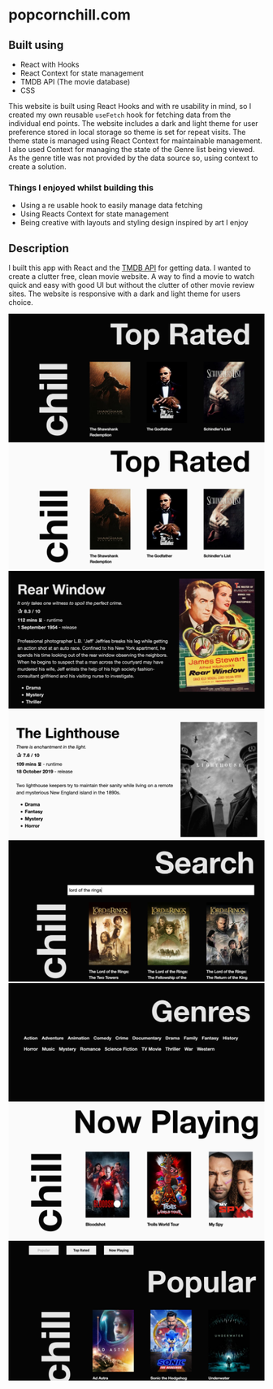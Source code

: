 # popcornchill.com

## Built using

- React with Hooks
- React Context for state management
- TMDB API (The movie database)
- CSS

This website is built using React Hooks and with re usability in mind, so I created my own reusable `useFetch` hook for fetching data from the individual end points. The website includes a dark and light theme for user preference stored in local storage so theme is set for repeat visits. The theme state is managed using React Context for maintainable management. I also used Context for managing the state of the Genre list being viewed. As the genre title was not provided by the data source so, using context to create a solution.

### Things I enjoyed whilst building this

- Using a re usable hook to easily manage data fetching
- Using Reacts Context for state management
- Being creative with layouts and styling design inspired by art I enjoy

## Description

I built this app with React and the [TMDB API](https://www.themoviedb.org/) for getting data. I wanted to create a clutter free, clean movie website. A way to find a movie to watch quick and easy with good UI but without the clutter of other movie review sites. The website is responsive with a dark and light theme for users choice.

<img src='/screenshots/scr1.png' />
<img src='/screenshots/scr2.png' />
<img src='/screenshots/scr7.png' />
<img src='/screenshots/scr8.png' />
<img src='/screenshots/scr6.png' />
<img src='/screenshots/scr5.png' />
<img src='/screenshots/scr3.png' />
<img src='/screenshots/scr4.png' />
